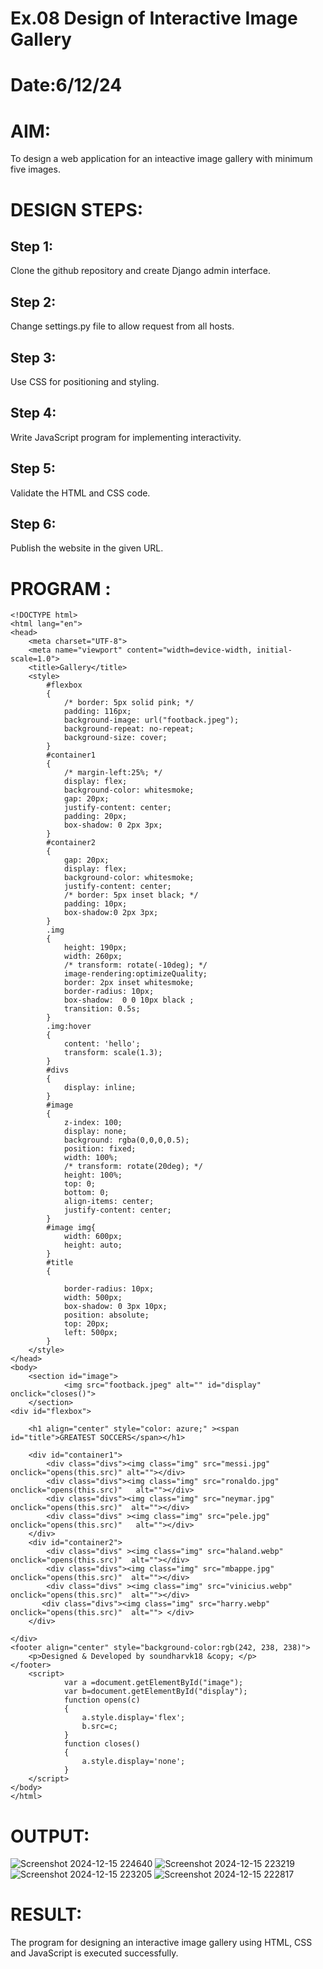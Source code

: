 # Ex.08 Design of Interactive Image Gallery
# Date:6/12/24
# AIM:
To design a web application for an inteactive image gallery with minimum five images.

# DESIGN STEPS:
## Step 1:
Clone the github repository and create Django admin interface.

## Step 2:
Change settings.py file to allow request from all hosts.

## Step 3:
Use CSS for positioning and styling.

## Step 4:
Write JavaScript program for implementing interactivity.

## Step 5:
Validate the HTML and CSS code.

## Step 6:
Publish the website in the given URL.

# PROGRAM :
```
<!DOCTYPE html>
<html lang="en">
<head>
    <meta charset="UTF-8">
    <meta name="viewport" content="width=device-width, initial-scale=1.0">
    <title>Gallery</title>
    <style>
        #flexbox
        {
            /* border: 5px solid pink; */
            padding: 116px;
            background-image: url("footback.jpeg");
            background-repeat: no-repeat;
            background-size: cover;
        }
        #container1
        {
            /* margin-left:25%; */
            display: flex;
            background-color: whitesmoke; 
            gap: 20px;
            justify-content: center;
            padding: 20px;
            box-shadow: 0 2px 3px;
        }
        #container2
        {
            gap: 20px;
            display: flex;
            background-color: whitesmoke; 
            justify-content: center;
            /* border: 5px inset black; */
            padding: 10px;
            box-shadow:0 2px 3px;
        }
        .img
        {
            height: 190px;
            width: 260px;
            /* transform: rotate(-10deg); */
            image-rendering:optimizeQuality;    
            border: 2px inset whitesmoke;    
            border-radius: 10px;
            box-shadow:  0 0 10px black ;
            transition: 0.5s;
        }
        .img:hover
        {
            content: 'hello';
            transform: scale(1.3);
        }
        #divs
        {
            display: inline;
        }
        #image
        {
            z-index: 100;
            display: none;
            background: rgba(0,0,0,0.5);
            position: fixed;
            width: 100%;
            /* transform: rotate(20deg); */
            height: 100%;
            top: 0;
            bottom: 0;
            align-items: center;
            justify-content: center;    
        }
        #image img{
            width: 600px;
            height: auto;
        }
        #title
        {
            
            border-radius: 10px;
            width: 500px;
            box-shadow: 0 3px 10px;
            position: absolute;
            top: 20px;
            left: 500px;
        }
    </style>
</head>
<body>
    <section id="image">
            <img src="footback.jpeg" alt="" id="display" onclick="closes()">
    </section>
<div id="flexbox">

    <h1 align="center" style="color: azure;" ><span id="title">GREATEST SOCCERS</span></h1>

    <div id="container1">
        <div class="divs"><img class="img" src="messi.jpg" onclick="opens(this.src)" alt=""></div>
        <div class="divs"><img class="img" src="ronaldo.jpg" onclick="opens(this.src)"   alt=""></div>
        <div class="divs"><img class="img" src="neymar.jpg"  onclick="opens(this.src)"  alt=""></div>
        <div class="divs" ><img class="img" src="pele.jpg" onclick="opens(this.src)"   alt=""></div>
    </div>
    <div id="container2">
        <div class="divs" ><img class="img" src="haland.webp" onclick="opens(this.src)"  alt=""></div>
        <div class="divs"><img class="img" src="mbappe.jpg" onclick="opens(this.src)"  alt=""></div>
        <div class="divs" ><img class="img" src="vinicius.webp" onclick="opens(this.src)"  alt=""></div>
       <div class="divs"><img class="img" src="harry.webp" onclick="opens(this.src)"  alt=""> </div>
    </div>
    
</div>
<footer align="center" style="background-color:rgb(242, 238, 238)">
    <p>Designed & Developed by soundharvk18 &copy; </p>
</footer>
    <script>
            var a =document.getElementById("image");
            var b=document.getElementById("display");
            function opens(c)
            {
                a.style.display='flex';
                b.src=c;
            }
            function closes()
            {
                a.style.display='none';
            }
    </script>
</body>
</html>                                                                                                                                                                                                                                                                                                                                                                                                                                                                                                                                                             
```
# OUTPUT:

![Screenshot 2024-12-15 224640](https://github.com/user-attachments/assets/42d88ecf-fe47-4c6c-9417-e4a7ebc7a9c8)
![Screenshot 2024-12-15 223219](https://github.com/user-attachments/assets/471654c7-554f-40f3-af67-16e0313ed8b3)
![Screenshot 2024-12-15 223205](https://github.com/user-attachments/assets/4a012be0-3b0b-48b9-a8ba-4b4c53200871)
![Screenshot 2024-12-15 222817](https://github.com/user-attachments/assets/67fe7e5b-e3a0-4e12-9310-92a56f7ef613)


# RESULT:
The program for designing an interactive image gallery using HTML, CSS and JavaScript is executed successfully.
